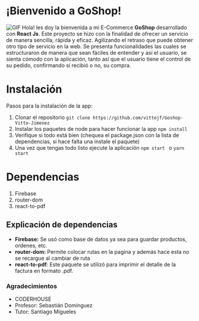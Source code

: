 # ¡Bienvenido a GoShop!
![GIF](https://github.com/vittojf/Goshop-Vitto-Jimenez/appTuto.gif)
Hola! les doy la bienvenida a mi E-Commerce **GoShop** desarrollado con **React Js**.  Este proyecto se hizo con la finalidad de ofrecer un servicio de manera sencilla, rápida y eficaz. Agilizando el retraso que puede obtener otro tipo de servicio en la web.  Se presenta funcionalidades las cuales se estructuraron de manera que sean fáciles de entender y así el usuario, se sienta cómodo con la aplicación, tanto así que el usuario tiene el control de su pedido, confirmando si recibió o no, su compra. 

# Instalación
Pasos para la instalación de la app:

 1. Clonar el repositorio `git clone https://github.com/vittojf/Goshop-Vitto-Jimenez`
 2. Instalar los paquetes de node para hacer funcionar la app `npm install`
 3. Verifique si todo está bien (chequea el package.json con la lista de dependencias, si hace falta una instale el paquete)
 4. Una vez que tengas todo listo ejecute la aplicación `npm start ` o `yarn start`


# Dependencias 

 1. Firebase
 2. router-dom
 3. react-to-pdf

## Explicación de dependencias

 

 - **Firebase:** Se usó como base de datos ya sea para guardar productos, ordenes, etc. 
 - **router-dom:** Permite colocar rutas en la pagina y además hace esta no se recargue al cambiar de ruta
 - **react-to-pdf**: Este paquete se utilizó para imprimir el detalle de la factura en formato .pdf. 

### Agradecimientos

 - CODERHOUSE
 - Profesor: Sebastián Domínguez 
 - Tutor: Santiago Migueles 
